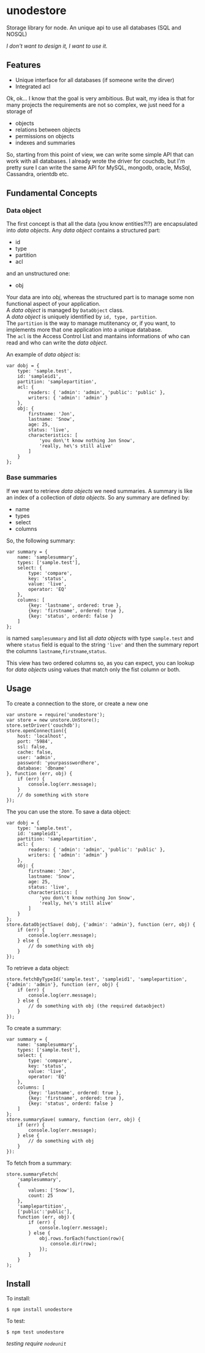 # unodestore
Storage library for node. 
An unique api to use all databases (SQL and NOSQL)

*I don't want to design it, I want to use it.*

## Features
 - Unique interface for all databases (if someone write the dirver)
 - Integrated acl

Ok, ok... I know that the goal is very ambitious. But wait, my idea is that for many projects the 
requirements are not so complex, we just need for a storage of
 - objects  
 - relations between objects
 - permissions on objects
 - indexes and summaries

So, starting from this point of view, we can write some simple API that can work with all databases.
I already wrote the driver for couchdb, but I'm pretty sure I can write the same API for MySQL, mongodb, 
oracle, MsSql, Cassandra, orientdb etc.

## Fundamental Concepts
### Data object
The first concept is that all the data (you know entities?!?) are  encapsulated into *data objects*. 
Any *data object* contains a structured part:
 - id
 - type
 - partition
 - acl

and an unstructured one:
 - obj

Your data are into *obj*, whereas the structured part is to manage some non functional aspect of your application.   
A *data object* is managed by `DataObject` class.  
A *data object* is uniquely identified by `id, type, partition`.  
The `partition` is the way to manage mutitenancy or, if you want, to implements more that one application into a unique database.  
The `acl` is the Access Control List and mantains informations of who can read and who can write the *data object*.

An example of *data object* is:

    var dobj = {
        type: 'sample.test',
        id: 'sampleid1',
        partition: 'samplepartition',
        acl: {
            readers: { 'admin': 'admin', 'public': 'public' },
            writers: { 'admin': 'admin' }
        },
        obj: {
            firstname: 'Jon',
            lastname: 'Snow',
            age: 25,
            status: 'live',
            characteristics: [
                'you don\'t know nothing Jon Snow',
                'really, he\'s still alive'
            ]
        }
    };

### Base summaries
If we want to retrieve *data objects* we need summaries. A summary is like an index of a collection of *data objects*. So any summary are defined by:
 - name
 - types
 - select
 - columns

So, the following summary:

    var summary = {
        name: 'samplesummary',
        types: ['sample.test'],
        select: {
            type: 'compare',
            key: 'status',
            value: 'live',
            operator: 'EQ'
        },
        columns: [
            {key: 'lastname', ordered: true },
            {key: 'firstname', ordered: true },
            {key: 'status', orderd: false }
        ]
    };

is named `samplesummary` and list all *data objects* with type `sample.test` and where `status` field is equal to the string `'live'`
and then the summary report the columns `lastname`,`firstname`,`status`. 

This view has two ordered columns so, as you can expect, you can lookup for *data objects* using values that match only the fist column or both.

## Usage
To create a connection to the store, or create a new one

    var unstore = require('unodestore');
    var store = new unstore.UnStore();
    store.setDriver('couchdb');
    store.openConnection({
        host: 'localhost',
        port: '5984',
        ssl: false,
        cache: false,
        user: 'admin',
        password: 'yourpassswordhere',
        database: 'dbname'
    }, function (err, obj) {
        if (err) {
            console.log(err.message);
        }
        // do something with store
    });

The you can use the store. To save a data object:

    var dobj = {
        type: 'sample.test',
        id: 'sampleid1',
        partition: 'samplepartition',
        acl: {
            readers: { 'admin': 'admin', 'public': 'public' },
            writers: { 'admin': 'admin' }
        },
        obj: {
            firstname: 'Jon',
            lastname: 'Snow',
            age: 25,
            status: 'live',
            characteristics: [
                'you don\'t know nothing Jon Snow',
                'really, he\'s still alive'
            ]
        }
    };
    store.dataObjectSave( dobj, {'admin': 'admin'}, function (err, obj) {
        if (err) {
            console.log(err.message);
        } else {
            // do something with obj
        }
    });

To retrieve a data object:

    store.fetchByTypeId('sample.test', 'sampleid1', 'samplepartition', {'admin': 'admin'}, function (err, obj) {
        if (err) {
            console.log(err.message);
        } else {
            // do something with obj (the required dataobject)
        }
    });
    
To create a summary:

    var summary = {
        name: 'samplesummary',
        types: ['sample.test'],
        select: {
            type: 'compare',
            key: 'status',
            value: 'live',
            operator: 'EQ'
        },
        columns: [
            {key: 'lastname', ordered: true },
            {key: 'firstname', ordered: true },
            {key: 'status', orderd: false }
        ]
    };
    store.summarySave( summary, function (err, obj) {
        if (err) {
            console.log(err.message);
        } else {
            // do something with obj
        }
    }):
    
To fetch from a summary:

    store.summaryFetch(
        'samplesummary',
        {  
            values: ['Snow'],
            count: 25
        },
        'samplepartition',
        ['public':'public'],
        function (err, obj) {
            if (err) {
                console.log(err.message);
            } else {
                obj.rows.forEach(function(row){
                    console.dir(row);
                });	
            }
        }
    );


## Install
To install:

    $ npm install unodestore

To test:

    $ npm test unodestore

*testing require `nodeunit`*
